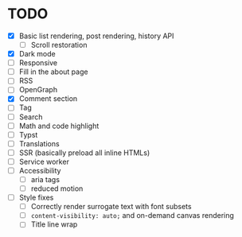 # TODO

- [x] Basic list rendering, post rendering, history API
  - [ ] Scroll restoration
- [x] Dark mode
- [ ] Responsive
- [ ] Fill in the about page
- [ ] RSS
- [ ] OpenGraph
- [x] Comment section
- [ ] Tag
- [ ] Search
- [ ] Math and code highlight
- [ ] Typst
- [ ] Translations
- [ ] SSR (basically preload all inline HTMLs)
- [ ] Service worker
- [ ] Accessibility
  - [ ] aria tags
  - [ ] reduced motion
- [ ] Style fixes
  - [ ] Correctly render surrogate text with font subsets
  - [ ] `content-visibility: auto;` and on-demand canvas rendering
  - [ ] Title line wrap